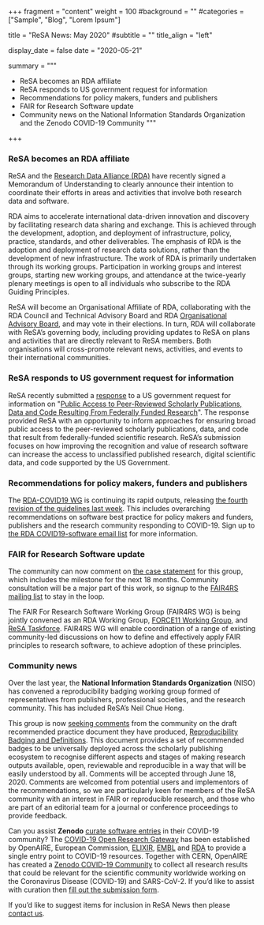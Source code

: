 +++
fragment = "content"
weight = 100
#background = ""
#categories = ["Sample", "Blog", "Lorem Ipsum"]

title = "ReSA News: May 2020"
#subtitle = ""
title_align = "left"

display_date = false
date = "2020-05-21"

summary = """
- ReSA becomes an RDA affiliate
- ReSA responds to US government request for information
- Recommendations for policy makers, funders and publishers
- FAIR for Research Software update
- Community news on the National Information Standards Organization and the  Zenodo COVID-19 Community
"""

+++

### ReSA becomes an RDA affiliate

ReSA and the [Research Data Alliance (RDA)](https://www.rd-alliance.org/) have recently signed a Memorandum of Understanding to clearly announce their intention to coordinate their efforts in areas and activities that involve both research data and software.

RDA aims to accelerate international data-driven innovation and discovery by facilitating research data sharing and exchange. This is achieved through the development, adoption, and deployment of infrastructure, policy, practice, standards, and other deliverables. The emphasis of RDA is the adoption and deployment of research data solutions, rather than the development of new infrastructure. The work of RDA is primarily undertaken through its working groups. Participation in working groups and interest groups, starting new working groups, and attendance at the twice-yearly plenary meetings is open to all individuals who subscribe to the RDA Guiding Principles.

ReSA will become an Organisational Affiliate of RDA, collaborating with the RDA Council and Technical Advisory Board and RDA [Organisational Advisory Board](https://rd-alliance.org/about-rda/our-leadership/rda-organisational-advisory-board.html), and may vote in their elections. In turn, RDA will collaborate with ReSA’s governing body, including providing updates to ReSA on plans and activities that are directly relevant to ReSA members. Both organisations will cross-promote relevant news, activities, and events to their international communities.

### ReSA responds to US government request for information

ReSA recently submitted a [response](https://zenodo.org/record/3828148#.XsH-X8ZS-ql) to a US government request for information on "[Public Access to Peer-Reviewed Scholarly Publications, Data and Code Resulting From Federally Funded Research](https://www.federalregister.gov/documents/2020/03/31/2020-06622/request-for-information-public-access-to-peer-reviewed-scholarly-publications-data-and-code)". The response provided ReSA with an opportunity to inform approaches for ensuring broad public access to the peer-reviewed scholarly publications, data, and code that result from federally-funded scientific research. ReSA’s submission focuses on how improving the recognition and value of research software can increase the access to unclassified published research, digital scientific data, and code supported by the US Government.

### Recommendations for policy makers, funders and publishers

The [RDA-COVID19 WG](https://www.rd-alliance.org/groups/rda-covid19) is continuing its rapid outputs, releasing [the fourth revision of the guidelines last week](https://www.rd-alliance.org/group/rda-covid19-rda-covid19-omics-rda-covid19-epidemiology-rda-covid19-clinical-rda-covid19-0). This includes overarching recommendations on software best practice for policy makers and funders, publishers and the research community responding to COVID-19. Sign up to [the RDA COVID19-software email list](https://www.rd-alliance.org/groups/rda-covid19-software) for more information.

### FAIR for Research Software update

The community can now comment on [the case statement](https://www.rd-alliance.org/node/69317/case-statement) for this group, which includes the milestone for the next 18 months. Community consultation will be a major part of this work, so signup to the [FAIR4RS mailing list](https://www.rd-alliance.org/groups/fair-4-research-software-fair4rs-wg) to stay in the loop.

The FAIR For Research Software Working Group (FAIR4RS WG) is being jointly convened as an RDA Working Group, [FORCE11 Working Group](https://www.force11.org/), and [ReSA Taskforce](http://www.researchsoft.org/resa-taskforces-join-us/). FAIR4RS WG will enable coordination of a range of existing community-led discussions on how to define and effectively apply FAIR principles to research software, to achieve adoption of these principles.

### Community news

Over the last year, the **National Information Standards Organization** (NISO) has convened a reproducibility badging working group formed of representatives from publishers, professional societies, and the research community. This has included ReSA’s Neil Chue Hong.

This group is now [seeking comments](https://niso.org/niso-io/2020/05/announcing-nisos-draft-recommended-practice-reproducibility-badging-and-definitions) from the community on the draft recommended practice document they have produced, [Reproducibility Badging and Definitions](https://www.niso.org/standards-committees/reproducibility-badging). This document provides a set of recommended badges to be universally deployed across the scholarly publishing ecosystem to recognise different aspects and stages of making research outputs available, open, reviewable and reproducible in a way that will be easily understood by all. Comments will be accepted through June 18, 2020. Comments are welcomed from potential users and implementors of the recommendations, so we are particularly keen for members of the ReSA community with an interest in FAIR or reproducible research, and those who are part of an editorial team for a journal or conference proceedings to provide feedback.

Can you assist **Zenodo** [curate software entries](https://www.openaire.eu/zenodo-covid-19-community) in their COVID-19 community? The [COVID-19 Open Research Gateway](https://www.openaire.eu/openaire-activities-for-covid-19) has been established by OpenAIRE, European Commission, [ELIXIR](https://elixir-europe.org/news/covid-19-support), [EMBL](https://www.embl.org/news/science/embl-ebi-leads-international-collaboration-to-share-covid-19-research-data/) and [RDA](https://www.rd-alliance.org/groups/rda-covid19) to provide a single entry point to COVID-19 resources. Together with CERN, OpenAIRE has created a [Zenodo COVID-19 Community](https://www.openaire.eu/zenodo-covid-19-community) to collect all research results that could be relevant for the scientific community worldwide working on the Coronavirus Disease (COVID-19) and SARS-CoV-2. If you’d like to assist with curation then [fill out the submission form](https://www.openaire.eu/zenodo-covid-19-community).

If you’d like to suggest items for inclusion in ReSA News then please [contact us](/contact).
